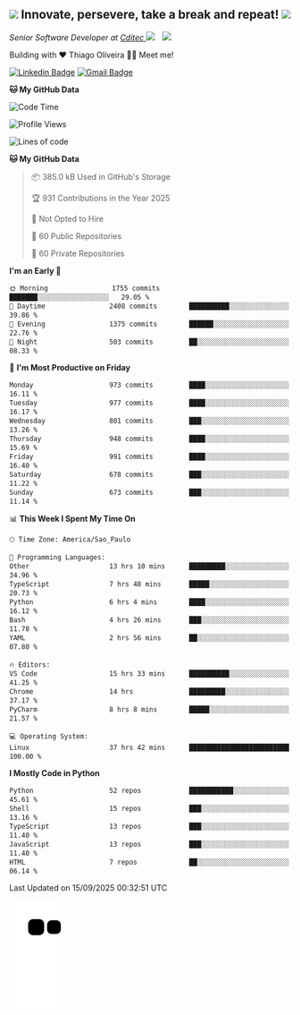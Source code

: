 <h2><img src="https://emojis.slackmojis.com/emojis/images/1531849430/4246/blob-sunglasses.gif?1531849430" width="30"/> Innovate, persevere, take a break and repeat! <img src="https://media.giphy.com/media/12oufCB0MyZ1Go/giphy.gif" width="50"></h2>
<img align='right' src="https://media.giphy.com/media/M9gbBd9nbDrOTu1Mqx/giphy.gif" width="230">
<p><em>Senior Software Developer at <a href="https://www.cditec.com.br/">Cditec
</a><img src="https://media.giphy.com/media/WUlplcMpOCEmTGBtBW/giphy.gif" width="30"> 
</em></p>



Building with ❤️ Thiago Oliveira 👋🏽 Meet me!

[![Linkedin Badge](https://img.shields.io/badge/-Thiago-blue?style=flat-square&logo=Linkedin&logoColor=white&link=https://www.linkedin.com/in/tgmarinho/)](https://www.linkedin.com/in/thiagoceconelo/) 
[![Gmail Badge](https://img.shields.io/badge/-thiceconelo@gmail.com-c14438?style=flat-square&logo=Gmail&logoColor=white&link=mailto:thiceconelo@gmail.com)](mailto:thiceconelo@gmail.com)

</em></p>

<!-- <span style="height ">
![Anurag's GitHub stats](https://github-readme-stats.vercel.app/api?username=arthurspk&show_icons=true&theme=tokyonight)
</span> -->

**🐱 My GitHub Data** 
<!--START_SECTION:waka-->
![Code Time](http://img.shields.io/badge/Code%20Time-3%2C673%20hrs%2050%20mins-blue)

![Profile Views](http://img.shields.io/badge/Profile%20Views-6-blue)

![Lines of code](https://img.shields.io/badge/From%20Hello%20World%20I%27ve%20Written-10.6%20million%20lines%20of%20code-blue)

**🐱 My GitHub Data** 

> 📦 385.0 kB Used in GitHub's Storage 
 > 
> 🏆 931 Contributions in the Year 2025
 > 
> 🚫 Not Opted to Hire
 > 
> 📜 60 Public Repositories 
 > 
> 🔑 60 Private Repositories 
 > 
**I'm an Early 🐤** 

```text
🌞 Morning                1755 commits        ███████░░░░░░░░░░░░░░░░░░   29.05 % 
🌆 Daytime                2408 commits        ██████████░░░░░░░░░░░░░░░   39.86 % 
🌃 Evening                1375 commits        ██████░░░░░░░░░░░░░░░░░░░   22.76 % 
🌙 Night                  503 commits         ██░░░░░░░░░░░░░░░░░░░░░░░   08.33 % 
```
📅 **I'm Most Productive on Friday** 

```text
Monday                   973 commits         ████░░░░░░░░░░░░░░░░░░░░░   16.11 % 
Tuesday                  977 commits         ████░░░░░░░░░░░░░░░░░░░░░   16.17 % 
Wednesday                801 commits         ███░░░░░░░░░░░░░░░░░░░░░░   13.26 % 
Thursday                 948 commits         ████░░░░░░░░░░░░░░░░░░░░░   15.69 % 
Friday                   991 commits         ████░░░░░░░░░░░░░░░░░░░░░   16.40 % 
Saturday                 678 commits         ███░░░░░░░░░░░░░░░░░░░░░░   11.22 % 
Sunday                   673 commits         ███░░░░░░░░░░░░░░░░░░░░░░   11.14 % 
```


📊 **This Week I Spent My Time On** 

```text
🕑︎ Time Zone: America/Sao_Paulo

💬 Programming Languages: 
Other                    13 hrs 10 mins      █████████░░░░░░░░░░░░░░░░   34.96 % 
TypeScript               7 hrs 48 mins       █████░░░░░░░░░░░░░░░░░░░░   20.73 % 
Python                   6 hrs 4 mins        ████░░░░░░░░░░░░░░░░░░░░░   16.12 % 
Bash                     4 hrs 26 mins       ███░░░░░░░░░░░░░░░░░░░░░░   11.78 % 
YAML                     2 hrs 56 mins       ██░░░░░░░░░░░░░░░░░░░░░░░   07.80 % 

🔥 Editors: 
VS Code                  15 hrs 33 mins      ██████████░░░░░░░░░░░░░░░   41.25 % 
Chrome                   14 hrs              █████████░░░░░░░░░░░░░░░░   37.17 % 
PyCharm                  8 hrs 8 mins        █████░░░░░░░░░░░░░░░░░░░░   21.57 % 

💻 Operating System: 
Linux                    37 hrs 42 mins      █████████████████████████   100.00 % 
```

**I Mostly Code in Python** 

```text
Python                   52 repos            ███████████░░░░░░░░░░░░░░   45.61 % 
Shell                    15 repos            ███░░░░░░░░░░░░░░░░░░░░░░   13.16 % 
TypeScript               13 repos            ███░░░░░░░░░░░░░░░░░░░░░░   11.40 % 
JavaScript               13 repos            ███░░░░░░░░░░░░░░░░░░░░░░   11.40 % 
HTML                     7 repos             ██░░░░░░░░░░░░░░░░░░░░░░░   06.14 % 
```




 Last Updated on 15/09/2025 00:32:51 UTC
<!--END_SECTION:waka-->

![Snake animation](https://github.com/rafaballerini/rafaballerini/blob/output/github-contribution-grid-snake.svg)


<!---
ceconelo/ceconelo is a ✨ special ✨ repository because its `README.md` (this file) appears on your GitHub profile.
You can click the Preview link to take a look at your changes.
--->

